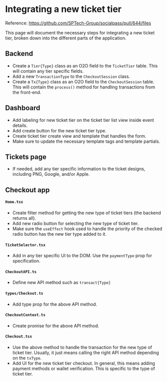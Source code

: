 # Integrating a new ticket tier
Reference: https://github.com/SPTech-Group/socialpass/pull/644/files

This page will document the necessary steps for integrating a new ticket tier, broken down into the different parts of the application.

## Backend

- Create a `Tier{Type}` class as an O2O field to the `TicketTier` table. This will contain any tier specific fields.
- Add a new `TransactionType` to the `CheckoutSession` class.
- Create a `Tx{Type}` class as an O2O field to the `CheckoutSession` table. This will contain the `process()` method for handling transactions from the front-end.

## Dashboard

- Add labeling for new ticket tier on the ticket tier list view inside event details.
- Add create button for the new ticket tier type.
- Create ticket tier create view and template that handles the form.
- Make sure to update the necessary template tags and template partials. 

## Tickets page

- If needed, add any tier specific information to the ticket designs, including PNG, Google, and/or Apple.

## Checkout app

#### `Home.tsx`

- Create filter method for getting the new type of ticket tiers (the backend returns all).
- Add new radio button for selecting the new type of ticket tier.
- Make sure the `useEffect` hook used to handle the priority of the checked radio button has the new tier type added to it.

#### `TicketSelector.tsx`

- Add in any tier specific UI to the DOM. Use the `paymentType` prop for specification.

#### `CheckoutAPI.ts`

- Define new API method such as `transact{Type}`

#### `types/Checkout.ts`

- Add type prop for the above API method.

#### `CheckoutContext.ts`

- Create promise for the above API method.

#### `Checkout.tsx`

- Use the above method to handle the transaction for the new type of ticket tier. Usually, it just means calling the right API method depending on the `txType`. 
- Add UI for the new ticket tier checkout. In general, this means adding payment methods or wallet verification. This is specific to the type of ticket tier.